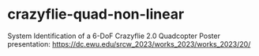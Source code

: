 # crazyflie-quad-non-linear

System Identification of a 6-DoF Crazyflie 2.0 Quadcopter
Poster presentation: https://dc.ewu.edu/srcw_2023/works_2023/works_2023/20/
